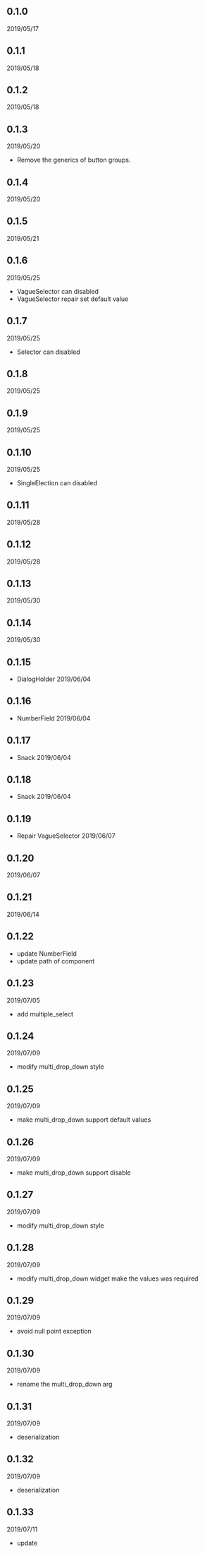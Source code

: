## 0.1.0 
2019/05/17
## 0.1.1 
2019/05/18
## 0.1.2 
2019/05/18
## 0.1.3 
2019/05/20
- Remove the generics of button groups.
## 0.1.4 
2019/05/20
## 0.1.5 
2019/05/21
## 0.1.6 
2019/05/25
- VagueSelector can disabled
- VagueSelector repair set default value
## 0.1.7 
2019/05/25
- Selector can disabled
## 0.1.8 
2019/05/25
## 0.1.9 
2019/05/25
## 0.1.10 
2019/05/25
- SingleElection can disabled
## 0.1.11
2019/05/28
## 0.1.12
2019/05/28
## 0.1.13
2019/05/30
## 0.1.14
2019/05/30
## 0.1.15
- DialogHolder
2019/06/04
## 0.1.16
- NumberField
2019/06/04
## 0.1.17
- Snack
2019/06/04
## 0.1.18
- Snack
2019/06/04
## 0.1.19
- Repair VagueSelector
2019/06/07
## 0.1.20
2019/06/07
## 0.1.21
2019/06/14
## 0.1.22
- update NumberField
- update path of component
## 0.1.23
2019/07/05
- add multiple_select
## 0.1.24
2019/07/09
- modify multi_drop_down style
## 0.1.25
2019/07/09
- make multi_drop_down support default values
## 0.1.26
2019/07/09
- make multi_drop_down support disable
## 0.1.27
2019/07/09
- modify multi_drop_down style
## 0.1.28
2019/07/09
- modify multi_drop_down widget make the values was required
## 0.1.29
2019/07/09
- avoid null point exception
## 0.1.30
2019/07/09
- rename the multi_drop_down arg
## 0.1.31
2019/07/09
- deserialization
## 0.1.32
2019/07/09
- deserialization
## 0.1.33
2019/07/11
- update
